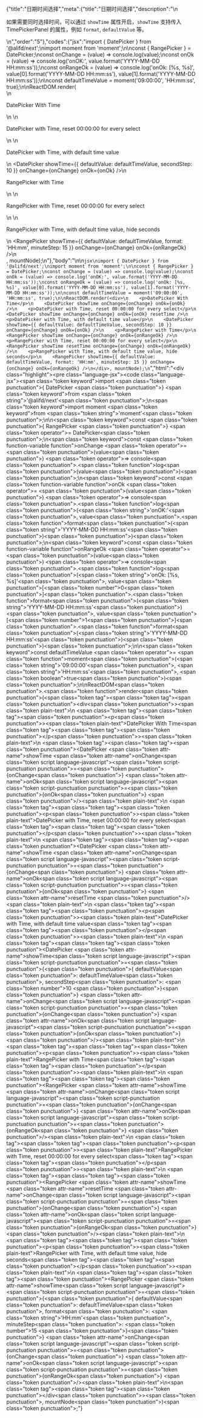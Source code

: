 {"title":"日期时间选择","meta":{"title":"日期时间选择","description":"\n<p>如果需要同时选择时间，可以通过 <code>showTime</code> 属性开启，<code>showTime</code> 支持传入 TimePickerPanel 的属性，例如 <code>format</code>, <code>defaultValue</code> 等。</p>\n","order":"5"},"codes":{"jsx":"import { DatePicker } from '@alifd/next';\nimport moment from 'moment';\n\nconst { RangePicker } = DatePicker;\nconst onChange = (value) => console.log(value);\nconst onOk = (value) => console.log('onOK:', value.format('YYYY-MM-DD HH:mm:ss'));\nconst onRangeOk = (value) => console.log('onOk: [%s, %s]', value[0].format('YYYY-MM-DD HH:mm:ss'), value[1].format('YYYY-MM-DD HH:mm:ss'));\n\nconst defaultTimeValue = moment('09:00:00', 'HH:mm:ss', true);\n\nReactDOM.render(<div>\n    <p>DatePicker With Time</p>\n    <DatePicker showTime onChange={onChange} onOk={onOk} />\n    <p>DatePicker with Time, reset 00:00:00 for every select</p>\n    <DatePicker showTime onChange={onChange} onOk={onOk} resetTime />\n    <p>DatePicker with Time, with default time value</p>\n    <DatePicker showTime={{ defaultValue: defaultTimeValue, secondStep: 10 }} onChange={onChange} onOk={onOk} />\n    <p>RangePicker with Time</p>\n    <RangePicker showTime onChange={onChange} onOk={onRangeOk} />\n    <p>RangePicker with Time, reset 00:00:00 for every select</p>\n    <RangePicker showTime resetTime onChange={onChange} onOk={onRangeOk} />\n    <p>RangePicker with Time, with default time value, hide seconds</p>\n    <RangePicker showTime={{ defaultValue: defaultTimeValue, format: 'HH:mm', minuteStep: 15 }} onChange={onChange} onOk={onRangeOk} />\n</div>, mountNode);\n"},"body":"\n\n````jsx\nimport { DatePicker } from '@alifd/next';\nimport moment from 'moment';\n\nconst { RangePicker } = DatePicker;\nconst onChange = (value) => console.log(value);\nconst onOk = (value) => console.log('onOK:', value.format('YYYY-MM-DD HH:mm:ss'));\nconst onRangeOk = (value) => console.log('onOk: [%s, %s]', value[0].format('YYYY-MM-DD HH:mm:ss'), value[1].format('YYYY-MM-DD HH:mm:ss'));\n\nconst defaultTimeValue = moment('09:00:00', 'HH:mm:ss', true);\n\nReactDOM.render(<div>\n    <p>DatePicker With Time</p>\n    <DatePicker showTime onChange={onChange} onOk={onOk} />\n    <p>DatePicker with Time, reset 00:00:00 for every select</p>\n    <DatePicker showTime onChange={onChange} onOk={onOk} resetTime />\n    <p>DatePicker with Time, with default time value</p>\n    <DatePicker showTime={{ defaultValue: defaultTimeValue, secondStep: 10 }} onChange={onChange} onOk={onOk} />\n    <p>RangePicker with Time</p>\n    <RangePicker showTime onChange={onChange} onOk={onRangeOk} />\n    <p>RangePicker with Time, reset 00:00:00 for every select</p>\n    <RangePicker showTime resetTime onChange={onChange} onOk={onRangeOk} />\n    <p>RangePicker with Time, with default time value, hide seconds</p>\n    <RangePicker showTime={{ defaultValue: defaultTimeValue, format: 'HH:mm', minuteStep: 15 }} onChange={onChange} onOk={onRangeOk} />\n</div>, mountNode);\n````","html":"<script>(function(){'use strict';\n\nvar _next = require('@alifd/next');\n\nvar _moment = require('moment');\n\nvar _moment2 = _interopRequireDefault(_moment);\n\nfunction _interopRequireDefault(obj) { return obj && obj.__esModule ? obj : { default: obj }; }\n\nvar RangePicker = _next.DatePicker.RangePicker;\n\nvar onChange = function onChange(value) {\n    return console.log(value);\n};\nvar onOk = function onOk(value) {\n    return console.log('onOK:', value.format('YYYY-MM-DD HH:mm:ss'));\n};\nvar onRangeOk = function onRangeOk(value) {\n    return console.log('onOk: [%s, %s]', value[0].format('YYYY-MM-DD HH:mm:ss'), value[1].format('YYYY-MM-DD HH:mm:ss'));\n};\n\nvar defaultTimeValue = (0, _moment2.default)('09:00:00', 'HH:mm:ss', true);\n\nReactDOM.render(React.createElement(\n    'div',\n    null,\n    React.createElement(\n        'p',\n        null,\n        'DatePicker With Time'\n    ),\n    React.createElement(_next.DatePicker, { showTime: true, onChange: onChange, onOk: onOk }),\n    React.createElement(\n        'p',\n        null,\n        'DatePicker with Time, reset 00:00:00 for every select'\n    ),\n    React.createElement(_next.DatePicker, { showTime: true, onChange: onChange, onOk: onOk, resetTime: true }),\n    React.createElement(\n        'p',\n        null,\n        'DatePicker with Time, with default time value'\n    ),\n    React.createElement(_next.DatePicker, { showTime: { defaultValue: defaultTimeValue, secondStep: 10 }, onChange: onChange, onOk: onOk }),\n    React.createElement(\n        'p',\n        null,\n        'RangePicker with Time'\n    ),\n    React.createElement(RangePicker, { showTime: true, onChange: onChange, onOk: onRangeOk }),\n    React.createElement(\n        'p',\n        null,\n        'RangePicker with Time, reset 00:00:00 for every select'\n    ),\n    React.createElement(RangePicker, { showTime: true, resetTime: true, onChange: onChange, onOk: onRangeOk }),\n    React.createElement(\n        'p',\n        null,\n        'RangePicker with Time, with default time value, hide seconds'\n    ),\n    React.createElement(RangePicker, { showTime: { defaultValue: defaultTimeValue, format: 'HH:mm', minuteStep: 15 }, onChange: onChange, onOk: onRangeOk })\n), mountNode);})()</script><div class=\"highlight\"><pre class=\"language-jsx\"><code class=\"language-jsx\"><span class=\"token keyword\">import</span> <span class=\"token punctuation\">{</span> DatePicker <span class=\"token punctuation\">}</span> <span class=\"token keyword\">from</span> <span class=\"token string\">'@alifd/next'</span><span class=\"token punctuation\">;</span>\n<span class=\"token keyword\">import</span> moment <span class=\"token keyword\">from</span> <span class=\"token string\">'moment'</span><span class=\"token punctuation\">;</span>\n\n<span class=\"token keyword\">const</span> <span class=\"token punctuation\">{</span> RangePicker <span class=\"token punctuation\">}</span> <span class=\"token operator\">=</span> DatePicker<span class=\"token punctuation\">;</span>\n<span class=\"token keyword\">const</span> <span class=\"token function-variable function\">onChange</span> <span class=\"token operator\">=</span> <span class=\"token punctuation\">(</span>value<span class=\"token punctuation\">)</span> <span class=\"token operator\">=></span> console<span class=\"token punctuation\">.</span><span class=\"token function\">log</span><span class=\"token punctuation\">(</span>value<span class=\"token punctuation\">)</span><span class=\"token punctuation\">;</span>\n<span class=\"token keyword\">const</span> <span class=\"token function-variable function\">onOk</span> <span class=\"token operator\">=</span> <span class=\"token punctuation\">(</span>value<span class=\"token punctuation\">)</span> <span class=\"token operator\">=></span> console<span class=\"token punctuation\">.</span><span class=\"token function\">log</span><span class=\"token punctuation\">(</span><span class=\"token string\">'onOK:'</span><span class=\"token punctuation\">,</span> value<span class=\"token punctuation\">.</span><span class=\"token function\">format</span><span class=\"token punctuation\">(</span><span class=\"token string\">'YYYY-MM-DD HH:mm:ss'</span><span class=\"token punctuation\">)</span><span class=\"token punctuation\">)</span><span class=\"token punctuation\">;</span>\n<span class=\"token keyword\">const</span> <span class=\"token function-variable function\">onRangeOk</span> <span class=\"token operator\">=</span> <span class=\"token punctuation\">(</span>value<span class=\"token punctuation\">)</span> <span class=\"token operator\">=></span> console<span class=\"token punctuation\">.</span><span class=\"token function\">log</span><span class=\"token punctuation\">(</span><span class=\"token string\">'onOk: [%s, %s]'</span><span class=\"token punctuation\">,</span> value<span class=\"token punctuation\">[</span><span class=\"token number\">0</span><span class=\"token punctuation\">]</span><span class=\"token punctuation\">.</span><span class=\"token function\">format</span><span class=\"token punctuation\">(</span><span class=\"token string\">'YYYY-MM-DD HH:mm:ss'</span><span class=\"token punctuation\">)</span><span class=\"token punctuation\">,</span> value<span class=\"token punctuation\">[</span><span class=\"token number\">1</span><span class=\"token punctuation\">]</span><span class=\"token punctuation\">.</span><span class=\"token function\">format</span><span class=\"token punctuation\">(</span><span class=\"token string\">'YYYY-MM-DD HH:mm:ss'</span><span class=\"token punctuation\">)</span><span class=\"token punctuation\">)</span><span class=\"token punctuation\">;</span>\n\n<span class=\"token keyword\">const</span> defaultTimeValue <span class=\"token operator\">=</span> <span class=\"token function\">moment</span><span class=\"token punctuation\">(</span><span class=\"token string\">'09:00:00'</span><span class=\"token punctuation\">,</span> <span class=\"token string\">'HH:mm:ss'</span><span class=\"token punctuation\">,</span> <span class=\"token boolean\">true</span><span class=\"token punctuation\">)</span><span class=\"token punctuation\">;</span>\n\nReactDOM<span class=\"token punctuation\">.</span><span class=\"token function\">render</span><span class=\"token punctuation\">(</span><span class=\"token tag\"><span class=\"token tag\"><span class=\"token punctuation\">&lt;</span>div</span><span class=\"token punctuation\">></span></span><span class=\"token plain-text\">\n    </span><span class=\"token tag\"><span class=\"token tag\"><span class=\"token punctuation\">&lt;</span>p</span><span class=\"token punctuation\">></span></span><span class=\"token plain-text\">DatePicker With Time</span><span class=\"token tag\"><span class=\"token tag\"><span class=\"token punctuation\">&lt;/</span>p</span><span class=\"token punctuation\">></span></span><span class=\"token plain-text\">\n    </span><span class=\"token tag\"><span class=\"token tag\"><span class=\"token punctuation\">&lt;</span>DatePicker</span> <span class=\"token attr-name\">showTime</span> <span class=\"token attr-name\">onChange</span><span class=\"token script language-javascript\"><span class=\"token script-punctuation punctuation\">=</span><span class=\"token punctuation\">{</span>onChange<span class=\"token punctuation\">}</span></span> <span class=\"token attr-name\">onOk</span><span class=\"token script language-javascript\"><span class=\"token script-punctuation punctuation\">=</span><span class=\"token punctuation\">{</span>onOk<span class=\"token punctuation\">}</span></span> <span class=\"token punctuation\">/></span></span><span class=\"token plain-text\">\n    </span><span class=\"token tag\"><span class=\"token tag\"><span class=\"token punctuation\">&lt;</span>p</span><span class=\"token punctuation\">></span></span><span class=\"token plain-text\">DatePicker with Time, reset 00:00:00 for every select</span><span class=\"token tag\"><span class=\"token tag\"><span class=\"token punctuation\">&lt;/</span>p</span><span class=\"token punctuation\">></span></span><span class=\"token plain-text\">\n    </span><span class=\"token tag\"><span class=\"token tag\"><span class=\"token punctuation\">&lt;</span>DatePicker</span> <span class=\"token attr-name\">showTime</span> <span class=\"token attr-name\">onChange</span><span class=\"token script language-javascript\"><span class=\"token script-punctuation punctuation\">=</span><span class=\"token punctuation\">{</span>onChange<span class=\"token punctuation\">}</span></span> <span class=\"token attr-name\">onOk</span><span class=\"token script language-javascript\"><span class=\"token script-punctuation punctuation\">=</span><span class=\"token punctuation\">{</span>onOk<span class=\"token punctuation\">}</span></span> <span class=\"token attr-name\">resetTime</span> <span class=\"token punctuation\">/></span></span><span class=\"token plain-text\">\n    </span><span class=\"token tag\"><span class=\"token tag\"><span class=\"token punctuation\">&lt;</span>p</span><span class=\"token punctuation\">></span></span><span class=\"token plain-text\">DatePicker with Time, with default time value</span><span class=\"token tag\"><span class=\"token tag\"><span class=\"token punctuation\">&lt;/</span>p</span><span class=\"token punctuation\">></span></span><span class=\"token plain-text\">\n    </span><span class=\"token tag\"><span class=\"token tag\"><span class=\"token punctuation\">&lt;</span>DatePicker</span> <span class=\"token attr-name\">showTime</span><span class=\"token script language-javascript\"><span class=\"token script-punctuation punctuation\">=</span><span class=\"token punctuation\">{</span><span class=\"token punctuation\">{</span> defaultValue<span class=\"token punctuation\">:</span> defaultTimeValue<span class=\"token punctuation\">,</span> secondStep<span class=\"token punctuation\">:</span> <span class=\"token number\">10</span> <span class=\"token punctuation\">}</span><span class=\"token punctuation\">}</span></span> <span class=\"token attr-name\">onChange</span><span class=\"token script language-javascript\"><span class=\"token script-punctuation punctuation\">=</span><span class=\"token punctuation\">{</span>onChange<span class=\"token punctuation\">}</span></span> <span class=\"token attr-name\">onOk</span><span class=\"token script language-javascript\"><span class=\"token script-punctuation punctuation\">=</span><span class=\"token punctuation\">{</span>onOk<span class=\"token punctuation\">}</span></span> <span class=\"token punctuation\">/></span></span><span class=\"token plain-text\">\n    </span><span class=\"token tag\"><span class=\"token tag\"><span class=\"token punctuation\">&lt;</span>p</span><span class=\"token punctuation\">></span></span><span class=\"token plain-text\">RangePicker with Time</span><span class=\"token tag\"><span class=\"token tag\"><span class=\"token punctuation\">&lt;/</span>p</span><span class=\"token punctuation\">></span></span><span class=\"token plain-text\">\n    </span><span class=\"token tag\"><span class=\"token tag\"><span class=\"token punctuation\">&lt;</span>RangePicker</span> <span class=\"token attr-name\">showTime</span> <span class=\"token attr-name\">onChange</span><span class=\"token script language-javascript\"><span class=\"token script-punctuation punctuation\">=</span><span class=\"token punctuation\">{</span>onChange<span class=\"token punctuation\">}</span></span> <span class=\"token attr-name\">onOk</span><span class=\"token script language-javascript\"><span class=\"token script-punctuation punctuation\">=</span><span class=\"token punctuation\">{</span>onRangeOk<span class=\"token punctuation\">}</span></span> <span class=\"token punctuation\">/></span></span><span class=\"token plain-text\">\n    </span><span class=\"token tag\"><span class=\"token tag\"><span class=\"token punctuation\">&lt;</span>p</span><span class=\"token punctuation\">></span></span><span class=\"token plain-text\">RangePicker with Time, reset 00:00:00 for every select</span><span class=\"token tag\"><span class=\"token tag\"><span class=\"token punctuation\">&lt;/</span>p</span><span class=\"token punctuation\">></span></span><span class=\"token plain-text\">\n    </span><span class=\"token tag\"><span class=\"token tag\"><span class=\"token punctuation\">&lt;</span>RangePicker</span> <span class=\"token attr-name\">showTime</span> <span class=\"token attr-name\">resetTime</span> <span class=\"token attr-name\">onChange</span><span class=\"token script language-javascript\"><span class=\"token script-punctuation punctuation\">=</span><span class=\"token punctuation\">{</span>onChange<span class=\"token punctuation\">}</span></span> <span class=\"token attr-name\">onOk</span><span class=\"token script language-javascript\"><span class=\"token script-punctuation punctuation\">=</span><span class=\"token punctuation\">{</span>onRangeOk<span class=\"token punctuation\">}</span></span> <span class=\"token punctuation\">/></span></span><span class=\"token plain-text\">\n    </span><span class=\"token tag\"><span class=\"token tag\"><span class=\"token punctuation\">&lt;</span>p</span><span class=\"token punctuation\">></span></span><span class=\"token plain-text\">RangePicker with Time, with default time value, hide seconds</span><span class=\"token tag\"><span class=\"token tag\"><span class=\"token punctuation\">&lt;/</span>p</span><span class=\"token punctuation\">></span></span><span class=\"token plain-text\">\n    </span><span class=\"token tag\"><span class=\"token tag\"><span class=\"token punctuation\">&lt;</span>RangePicker</span> <span class=\"token attr-name\">showTime</span><span class=\"token script language-javascript\"><span class=\"token script-punctuation punctuation\">=</span><span class=\"token punctuation\">{</span><span class=\"token punctuation\">{</span> defaultValue<span class=\"token punctuation\">:</span> defaultTimeValue<span class=\"token punctuation\">,</span> format<span class=\"token punctuation\">:</span> <span class=\"token string\">'HH:mm'</span><span class=\"token punctuation\">,</span> minuteStep<span class=\"token punctuation\">:</span> <span class=\"token number\">15</span> <span class=\"token punctuation\">}</span><span class=\"token punctuation\">}</span></span> <span class=\"token attr-name\">onChange</span><span class=\"token script language-javascript\"><span class=\"token script-punctuation punctuation\">=</span><span class=\"token punctuation\">{</span>onChange<span class=\"token punctuation\">}</span></span> <span class=\"token attr-name\">onOk</span><span class=\"token script language-javascript\"><span class=\"token script-punctuation punctuation\">=</span><span class=\"token punctuation\">{</span>onRangeOk<span class=\"token punctuation\">}</span></span> <span class=\"token punctuation\">/></span></span><span class=\"token plain-text\">\n</span><span class=\"token tag\"><span class=\"token tag\"><span class=\"token punctuation\">&lt;/</span>div</span><span class=\"token punctuation\">></span></span><span class=\"token punctuation\">,</span> mountNode<span class=\"token punctuation\">)</span><span class=\"token punctuation\">;</span></code></pre></div>"}